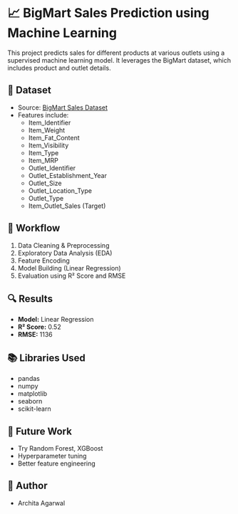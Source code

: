 # 📈 BigMart Sales Prediction using Machine Learning

This project predicts sales for different products at various outlets using a supervised machine learning model. It leverages the BigMart dataset, which includes product and outlet details.

## 📁 Dataset

- Source: [BigMart Sales Dataset](https://datahack.analyticsvidhya.com/contest/practice-problem-big-mart-sales-prediction/)
- Features include:
  - Item_Identifier
  - Item_Weight
  - Item_Fat_Content
  - Item_Visibility
  - Item_Type
  - Item_MRP
  - Outlet_Identifier
  - Outlet_Establishment_Year
  - Outlet_Size
  - Outlet_Location_Type
  - Outlet_Type
  - Item_Outlet_Sales (Target)

## 🔧 Workflow

1. Data Cleaning & Preprocessing
2. Exploratory Data Analysis (EDA)
3. Feature Encoding
4. Model Building (Linear Regression)
5. Evaluation using R² Score and RMSE

## 🔍 Results

- **Model:** Linear Regression
- **R² Score:** 0.52
- **RMSE:** 1136

## 📚 Libraries Used

- pandas
- numpy
- matplotlib
- seaborn
- scikit-learn

## 🚀 Future Work

- Try Random Forest, XGBoost
- Hyperparameter tuning
- Better feature engineering

## 📌 Author

- Archita Agarwal
